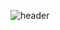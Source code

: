 ![header](https://capsule-render.vercel.app/api?type=waving&color=auto&height=240&section=header&text=DISNOTACAT&fontSize=70)
